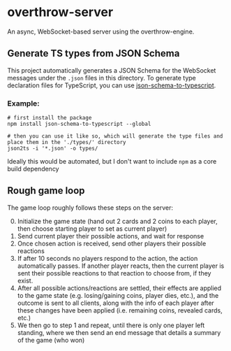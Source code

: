 # overthrow-server
An async, WebSocket-based server using the overthrow-engine.

## Generate TS types from JSON Schema
This project automatically generates a JSON Schema for the WebSocket messages under the `.json` files in this directory.
To generate type declaration files for TypeScript, you can use [json-schema-to-typescript](https://www.npmjs.com/package/json-schema-to-typescript).

### Example:
```shell
# first install the package
npm install json-schema-to-typescript --global

# then you can use it like so, which will generate the type files and place them in the './types/' directory
json2ts -i '*.json' -o types/
```

Ideally this would be automated, but I don't want to include `npm` as a core build dependency

## Rough game loop
The game loop roughly follows these steps on the server:

0. Initialize the game state (hand out 2 cards and 2 coins to each player, then choose starting player to set as current player)
1. Send current player their possible actions, and wait for response
2. Once chosen action is received, send other players their possible reactions
3. If after 10 seconds no players respond to the action, the action automatically passes. If another player reacts, then the current player is sent their possible reactions to that reaction to choose from, if they exist.
4. After all possible actions/reactions are settled, their effects are applied to the game state (e.g. losing/gaining coins, player dies, etc.), and the outcome is sent to all clients, along with the info of each player after these changes have been applied (i.e. remaining coins, revealed cards, etc.)
5. We then go to step 1 and repeat, until there is only one player left standing, where we then send an end message that details a summary of the game (who won)